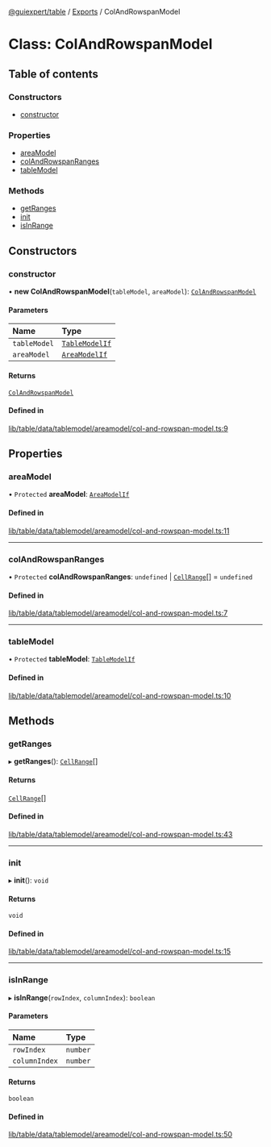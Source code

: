 [@guiexpert/table](../README.md) / [Exports](../modules.md) / ColAndRowspanModel

# Class: ColAndRowspanModel

## Table of contents

### Constructors

- [constructor](ColAndRowspanModel.md#constructor)

### Properties

- [areaModel](ColAndRowspanModel.md#areamodel)
- [colAndRowspanRanges](ColAndRowspanModel.md#colandrowspanranges)
- [tableModel](ColAndRowspanModel.md#tablemodel)

### Methods

- [getRanges](ColAndRowspanModel.md#getranges)
- [init](ColAndRowspanModel.md#init)
- [isInRange](ColAndRowspanModel.md#isinrange)

## Constructors

### constructor

• **new ColAndRowspanModel**(`tableModel`, `areaModel`): [`ColAndRowspanModel`](ColAndRowspanModel.md)

#### Parameters

| Name | Type |
| :------ | :------ |
| `tableModel` | [`TableModelIf`](../interfaces/TableModelIf.md) |
| `areaModel` | [`AreaModelIf`](../interfaces/AreaModelIf.md) |

#### Returns

[`ColAndRowspanModel`](ColAndRowspanModel.md)

#### Defined in

[lib/table/data/tablemodel/areamodel/col-and-rowspan-model.ts:9](https://github.com/guiexperttable/ge-table/blob/a7cb25d/libs/table/src/lib/table/data/tablemodel/areamodel/col-and-rowspan-model.ts#L9)

## Properties

### areaModel

• `Protected` **areaModel**: [`AreaModelIf`](../interfaces/AreaModelIf.md)

#### Defined in

[lib/table/data/tablemodel/areamodel/col-and-rowspan-model.ts:11](https://github.com/guiexperttable/ge-table/blob/a7cb25d/libs/table/src/lib/table/data/tablemodel/areamodel/col-and-rowspan-model.ts#L11)

___

### colAndRowspanRanges

• `Protected` **colAndRowspanRanges**: `undefined` \| [`CellRange`](CellRange.md)[] = `undefined`

#### Defined in

[lib/table/data/tablemodel/areamodel/col-and-rowspan-model.ts:7](https://github.com/guiexperttable/ge-table/blob/a7cb25d/libs/table/src/lib/table/data/tablemodel/areamodel/col-and-rowspan-model.ts#L7)

___

### tableModel

• `Protected` **tableModel**: [`TableModelIf`](../interfaces/TableModelIf.md)

#### Defined in

[lib/table/data/tablemodel/areamodel/col-and-rowspan-model.ts:10](https://github.com/guiexperttable/ge-table/blob/a7cb25d/libs/table/src/lib/table/data/tablemodel/areamodel/col-and-rowspan-model.ts#L10)

## Methods

### getRanges

▸ **getRanges**(): [`CellRange`](CellRange.md)[]

#### Returns

[`CellRange`](CellRange.md)[]

#### Defined in

[lib/table/data/tablemodel/areamodel/col-and-rowspan-model.ts:43](https://github.com/guiexperttable/ge-table/blob/a7cb25d/libs/table/src/lib/table/data/tablemodel/areamodel/col-and-rowspan-model.ts#L43)

___

### init

▸ **init**(): `void`

#### Returns

`void`

#### Defined in

[lib/table/data/tablemodel/areamodel/col-and-rowspan-model.ts:15](https://github.com/guiexperttable/ge-table/blob/a7cb25d/libs/table/src/lib/table/data/tablemodel/areamodel/col-and-rowspan-model.ts#L15)

___

### isInRange

▸ **isInRange**(`rowIndex`, `columnIndex`): `boolean`

#### Parameters

| Name | Type |
| :------ | :------ |
| `rowIndex` | `number` |
| `columnIndex` | `number` |

#### Returns

`boolean`

#### Defined in

[lib/table/data/tablemodel/areamodel/col-and-rowspan-model.ts:50](https://github.com/guiexperttable/ge-table/blob/a7cb25d/libs/table/src/lib/table/data/tablemodel/areamodel/col-and-rowspan-model.ts#L50)
